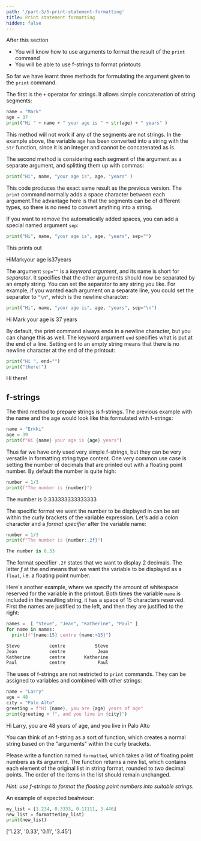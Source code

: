```yaml
---
path: '/part-3/5-print-statement-formatting'
title: Print statement formatting
hidden: false
---
```


<text-box variant='learningObjectives' name="Learning objectives">

After this section

- You will know how to use arguments to format the result of the `print` command
- You will be able to use f-strings to format printouts

</text-box>

So far we have learnt three methods for formulating the argument given to the `print` command.

The first is the `+` operator for strings. It allows simple concatenation of string segments:

```python
name = "Mark"
age = 37
print("Hi " + name + " your age is " + str(age) + " years" )
```

This method will not work if any of the segments are not strings. In the example above, the variable `age` has been converted into a string with the `str` function, since it is an integer and cannot be concatenated as is.

The second method is considering each segment of the argument as a separate argument, and splitting them up with commas:

```python
print("Hi", name, "your age is", age, "years" )
```

This code produces the exact same result as the previous version. The `print` command normally adds a space character between each argument.The advantage here is that the segments can be of different types, so there is no need to convert anything into a string.

If you want to remove the automatically added spaces, you can add a special named argument `sep`:

```python
print("Hi", name, "your age is", age, "years", sep="")
```

This prints out

<sample-output>

HiMarkyour age is37years

</sample-output>


The argument `sep=""` is a _keyword argument_, and its name is short for _separator_. It specifies that the other arguments should now be separated by an empty string. You can set the separator to any string you like. For example, if you wanted each argument on a separate line, you could set the separator to `"\n"`, which is the newline character:

```python
print("Hi", name, "your age is", age, "years", sep="\n")
```

<sample-output>

Hi
Mark
your age is
37
years

</sample-output>

By default, the print command always ends in a newline character, but you can change this as well. The keyword argument `end` specifies what is put at the end of a line. Setting `end` to an empty string means that there is no newline character at the end of the printout:

```python
print("Hi ", end="")
print("there!")
```

<sample-output>

Hi there!

</sample-output>

## f-strings

The third method to prepare strings is f-strings. The previous example with the name and the age would look like this formulated with f-strings:

```python
name = "Erkki"
age = 39
print(f"Hi {name} your age is {age} years")
```

Thus far we have only used very simple f-strings, but they can be very versatile in formatting string type content. One very common use case is setting the number of decimals that are printed out with a floating point number. By default the number is quite high:

```python
number = 1/3
print(f"The number is {number}")
```

<sample-output>

The number is 0.333333333333333

</sample-output>

The specific format we want the number to be displayed in can be set within the curly brackets of the variable expression. Let's add a colon character and a _format specifier_ after the variable name:

```python
number = 1/3
print(f"The number is {number:.2f}")
```

```python
The number is 0.33
```

The format specifier `.2f` states that we want to display 2 decimals. The letter _f_ at the end means that we want the variable to be displayed as a `float`, i.e. a floating point number.

Here's another example, where we specify the amount of whitespace reserved for the variable in the printout. Both times the variable `name` is included in the resulting string, it has a space of 15 characters reserved. First the names are justified to the left, and then they are justified to the right:

```python
names =  [ "Steve", "Jean", "Katherine", "Paul" ]
for name in names:
  print(f"{name:15} centre {name:>15}")
```

```python
Steve           centre           Steve
Jean            centre            Jean
Katherine       centre       Katherine
Paul            centre            Paul
```

The uses of f-strings are not restricted to `print` commands. They can be assigned to variables and combined with other strings:

```python
name = "Larry"
age = 48
city = "Palo Alto"
greeting = f"Hi {name}, you are {age} years of age"
print(greeting + f", and you live in {city}")
```

<sample-output>

Hi Larry, you are 48 years of age, and you live in Palo Alto

</sample-output>

You can think of an f-string as a sort of function, which creates a normal string based on the "arguments" within the curly brackets.

<programming-exercise name='Integers to strings' tmcname='part04-32_integers_to_strings'>

Please write a function named `formatted`, which takes a list of floating point numbers as its argument. The function returns a new list, which contains each element of the original list in string format, rounded to two decimal points. The order of the items in the list should remain unchanged.

_Hint: use f-strings to format the floating point numbers into suitable strings._

An example of expected beahviour:

```python
my_list = [1.234, 0.3333, 0.11111, 3.446]
new_list = formatted(my_list)
print(new_list)
```

<sample-output>

['1.23', '0.33', '0.11', '3.45']

</sample-output>

</programming-exercise>

<!---
A quiz to review the contents of this section:

<quiz id="90d650f3-fde1-5132-ade9-73f3b4bf6189"></quiz>
-->
